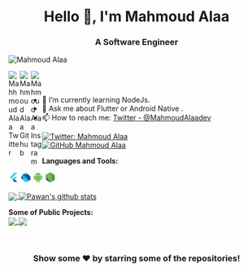 <h1 align="center">Hello 👋, I'm Mahmoud Alaa</h1>
<h3 align="center">A Software Engineer </h3>


<p align="left"> <img src="https://komarev.com/ghpvc/?username=mahmoudalaa97" alt="Mahmoud Alaa" /> </p>

<a href="https://twitter.com/MahmoudAlaadev">
  <img align="left" alt="Mahhmoud Alaa Twitter" width="22px" src="https://cdn.jsdelivr.net/npm/simple-icons@v3/icons/twitter.svg" />
</a>
<a href="https://github.com/mahmoudalaa97">
  <img align="left" alt="Mahmoud Alaa Github" width="22px" src="https://cdn.jsdelivr.net/npm/simple-icons@v3/icons/github.svg" />
</a>
<a href="https://www.instagram.com/mahmoudalaadev/">
  <img align="left" alt="Mahmoud Alaa Instagram" width="22px" src="https://cdn.jsdelivr.net/npm/simple-icons@v3/icons/instagram.svg" />
</a>

<br/>
<br/>

- 🌱 I’m currently learning NodeJs.
- 💬 Ask me about Flutter or Android Native .
- 📫 How to reach me: [Twitter - @MahmoudAlaadev](https://twitter.com/MahmoudAlaadev) 

[![Twitter: Mahmoud Alaa](https://img.shields.io/twitter/follow/mahmoudalaadev?style=social)](https://twitter.com/mahmoudalaadev)
<br/>
[![GitHub Mahmoud Alaa](https://img.shields.io/github/followers/mahmoudalaa97?label=follow&style=social)](https://github.com/mahmoudalaa97)


**Languages and Tools:**  

<code><img height="20" src="https://raw.githubusercontent.com/github/explore/80688e429a7d4ef2fca1e82350fe8e3517d3494d/topics/flutter/flutter.png"></code>
<code><img height="20" src="https://raw.githubusercontent.com/github/explore/80688e429a7d4ef2fca1e82350fe8e3517d3494d/topics/dart/dart.png"></code>
<code><img height="20" src="https://raw.githubusercontent.com/github/explore/80688e429a7d4ef2fca1e82350fe8e3517d3494d/topics/android/android.png"></code>
<code><img height="20" src="https://raw.githubusercontent.com/github/explore/80688e429a7d4ef2fca1e82350fe8e3517d3494d/topics/nodejs/nodejs.png"></code>    

<a href="https://github.com/mahmoudalaa97">
  <img align="center" src="https://github-readme-stats.vercel.app/api/top-langs/?username=mahmoudalaa97&theme=dark&hide_langs_below=1" />
</a>
<a href="https://github.com/mahmoudalaa97">
 <img align="center" src="https://github-readme-stats.vercel.app/api?username=mahmoudalaa97&show_icons=true&theme=dark&line_height=27" alt="Pawan's github stats"/>
</a>

**Some of Public Projects:**
<br/>
<a href="https://github.com/mahmoudalaa97/FlutterLoginandSignup">
  <img align="center" src="https://github-readme-stats.vercel.app/api/pin/?username=mahmoudalaa97&repo=FlutterLoginandSignup&theme=dark" />
  </a>
<a href="https://github.com/mahmoudalaa97/parkr">
  <img align="center" src="https://github-readme-stats.vercel.app/api/pin/?username=mahmoudalaa97&repo=parkr&theme=dark" />
</a>

<br/>
<div align="center">

### Show some ❤️ by starring some of the repositories!

</div>

